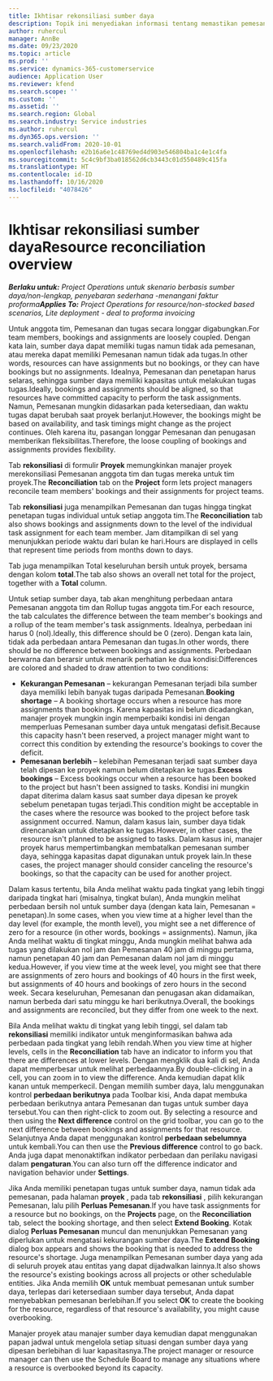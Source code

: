 ```yaml
---
title: Ikhtisar rekonsiliasi sumber daya
description: Topik ini menyediakan informasi tentang memastikan pemesanan sumber daya dan penetapan untuk proyek diselaraskan.
author: ruhercul
manager: AnnBe
ms.date: 09/23/2020
ms.topic: article
ms.prod: ''
ms.service: dynamics-365-customerservice
audience: Application User
ms.reviewer: kfend
ms.search.scope: ''
ms.custom: ''
ms.assetid: ''
ms.search.region: Global
ms.search.industry: Service industries
ms.author: ruhercul
ms.dyn365.ops.version: ''
ms.search.validFrom: 2020-10-01
ms.openlocfilehash: e2b16a6e1c48769ed4d903e546804ba1c4e1c4fa
ms.sourcegitcommit: 5c4c9bf3ba018562d6cb3443c01d550489c415fa
ms.translationtype: HT
ms.contentlocale: id-ID
ms.lasthandoff: 10/16/2020
ms.locfileid: "4078426"
---
```

# <a name="resource-reconciliation-overview"></a><span data-ttu-id="31670-103">Ikhtisar rekonsiliasi sumber daya</span><span class="sxs-lookup"><span data-stu-id="31670-103">Resource reconciliation overview</span></span>

<span data-ttu-id="31670-104">_**Berlaku untuk:** Project Operations untuk skenario berbasis sumber daya/non-lengkap, penyebaran sederhana -menangani faktur proforma_</span><span class="sxs-lookup"><span data-stu-id="31670-104">_**Applies To:** Project Operations for resource/non-stocked based scenarios, Lite deployment - deal to proforma invoicing_</span></span>

<span data-ttu-id="31670-105">Untuk anggota tim, Pemesanan dan tugas secara longgar digabungkan.</span><span class="sxs-lookup"><span data-stu-id="31670-105">For team members, bookings and assignments are loosely coupled.</span></span> <span data-ttu-id="31670-106">Dengan kata lain, sumber daya dapat memiliki tugas namun tidak ada pemesanan, atau mereka dapat memiliki Pemesanan namun tidak ada tugas.</span><span class="sxs-lookup"><span data-stu-id="31670-106">In other words, resources can have assignments but no bookings, or they can have bookings but no assignments.</span></span> <span data-ttu-id="31670-107">Idealnya, Pemesanan dan penetapan harus selaras, sehingga sumber daya memiliki kapasitas untuk melakukan tugas tugas.</span><span class="sxs-lookup"><span data-stu-id="31670-107">Ideally, bookings and assignments should be aligned, so that resources have committed capacity to perform the task assignments.</span></span> <span data-ttu-id="31670-108">Namun, Pemesanan mungkin didasarkan pada ketersediaan, dan waktu tugas dapat berubah saat proyek berlanjut.</span><span class="sxs-lookup"><span data-stu-id="31670-108">However, the bookings might be based on availability, and task timings might change as the project continues.</span></span> <span data-ttu-id="31670-109">Oleh karena itu, pasangan longgar Pemesanan dan penugasan memberikan fleksibilitas.</span><span class="sxs-lookup"><span data-stu-id="31670-109">Therefore, the loose coupling of bookings and assignments provides flexibility.</span></span>

<span data-ttu-id="31670-110">Tab **rekonsiliasi** di formulir **Proyek** memungkinkan manajer proyek merekonsiliasi Pemesanan anggota tim dan tugas mereka untuk tim proyek.</span><span class="sxs-lookup"><span data-stu-id="31670-110">The **Reconciliation** tab on the **Project** form lets project managers reconcile team members' bookings and their assignments for project teams.</span></span>

<span data-ttu-id="31670-111">Tab **rekonsiliasi** juga menampilkan Pemesanan dan tugas hingga tingkat penetapan tugas individual untuk setiap anggota tim.</span><span class="sxs-lookup"><span data-stu-id="31670-111">The **Reconciliation** tab also shows bookings and assignments down to the level of the individual task assignment for each team member.</span></span> <span data-ttu-id="31670-112">Jam ditampilkan di sel yang menunjukkan periode waktu dari bulan ke hari.</span><span class="sxs-lookup"><span data-stu-id="31670-112">Hours are displayed in cells that represent time periods from months down to days.</span></span>

<span data-ttu-id="31670-113">Tab juga menampilkan Total keseluruhan bersih untuk proyek, bersama dengan kolom **total**.</span><span class="sxs-lookup"><span data-stu-id="31670-113">The tab also shows an overall net total for the project, together with a **Total** column.</span></span>

<span data-ttu-id="31670-114">Untuk setiap sumber daya, tab akan menghitung perbedaan antara Pemesanan anggota tim dan Rollup tugas anggota tim.</span><span class="sxs-lookup"><span data-stu-id="31670-114">For each resource, the tab calculates the difference between the team member's bookings and a rollup of the team member's task assignments.</span></span> <span data-ttu-id="31670-115">Idealnya, perbedaan ini harus 0 (nol).</span><span class="sxs-lookup"><span data-stu-id="31670-115">Ideally, this difference should be 0 (zero).</span></span> <span data-ttu-id="31670-116">Dengan kata lain, tidak ada perbedaan antara Pemesanan dan tugas.</span><span class="sxs-lookup"><span data-stu-id="31670-116">In other words, there should be no difference between bookings and assignments.</span></span> <span data-ttu-id="31670-117">Perbedaan berwarna dan berarsir untuk menarik perhatian ke dua kondisi:</span><span class="sxs-lookup"><span data-stu-id="31670-117">Differences are colored and shaded to draw attention to two conditions:</span></span>

- <span data-ttu-id="31670-118">**Kekurangan Pemesanan** – kekurangan Pemesanan terjadi bila sumber daya memiliki lebih banyak tugas daripada Pemesanan.</span><span class="sxs-lookup"><span data-stu-id="31670-118">**Booking shortage** – A booking shortage occurs when a resource has more assignments than bookings.</span></span> <span data-ttu-id="31670-119">Karena kapasitas ini belum dicadangkan, manajer proyek mungkin ingin memperbaiki kondisi ini dengan memperluas Pemesanan sumber daya untuk mengatasi defisit.</span><span class="sxs-lookup"><span data-stu-id="31670-119">Because this capacity hasn't been reserved, a project manager might want to correct this condition by extending the resource's bookings to cover the deficit.</span></span>
- <span data-ttu-id="31670-120">**Pemesanan berlebih** – kelebihan Pemesanan terjadi saat sumber daya telah dipesan ke proyek namun belum ditetapkan ke tugas.</span><span class="sxs-lookup"><span data-stu-id="31670-120">**Excess bookings** – Excess bookings occur when a resource has been booked to the project but hasn't been assigned to tasks.</span></span> <span data-ttu-id="31670-121">Kondisi ini mungkin dapat diterima dalam kasus saat sumber daya dipesan ke proyek sebelum penetapan tugas terjadi.</span><span class="sxs-lookup"><span data-stu-id="31670-121">This condition might be acceptable in the cases where the resource was booked to the project before task assignment occurred.</span></span> <span data-ttu-id="31670-122">Namun, dalam kasus lain, sumber daya tidak direncanakan untuk ditetapkan ke tugas.</span><span class="sxs-lookup"><span data-stu-id="31670-122">However, in other cases, the resource isn't planned to be assigned to tasks.</span></span> <span data-ttu-id="31670-123">Dalam kasus ini, manajer proyek harus mempertimbangkan membatalkan pemesanan sumber daya, sehingga kapasitas dapat digunakan untuk proyek lain.</span><span class="sxs-lookup"><span data-stu-id="31670-123">In these cases, the project manager should consider canceling the resource's bookings, so that the capacity can be used for another project.</span></span>

<span data-ttu-id="31670-124">Dalam kasus tertentu, bila Anda melihat waktu pada tingkat yang lebih tinggi daripada tingkat hari (misalnya, tingkat bulan), Anda mungkin melihat perbedaan bersih nol untuk sumber daya (dengan kata lain, Pemesanan = penetapan).</span><span class="sxs-lookup"><span data-stu-id="31670-124">In some cases, when you view time at a higher level than the day level (for example, the month level), you might see a net difference of zero for a resource (in other words, bookings = assignments).</span></span> <span data-ttu-id="31670-125">Namun, jika Anda melihat waktu di tingkat minggu, Anda mungkin melihat bahwa ada tugas yang dilakukan nol jam dan Pemesanan 40 jam di minggu pertama, namun penetapan 40 jam dan Pemesanan dalam nol jam di minggu kedua.</span><span class="sxs-lookup"><span data-stu-id="31670-125">However, if you view time at the week level, you might see that there are assignments of zero hours and bookings of 40 hours in the first week, but assignments of 40 hours and bookings of zero hours in the second week.</span></span> <span data-ttu-id="31670-126">Secara keseluruhan, Pemesanan dan penugasan akan didamaikan, namun berbeda dari satu minggu ke hari berikutnya.</span><span class="sxs-lookup"><span data-stu-id="31670-126">Overall, the bookings and assignments are reconciled, but they differ from one week to the next.</span></span>

<span data-ttu-id="31670-127">Bila Anda melihat waktu di tingkat yang lebih tinggi, sel dalam tab **rekonsiliasi** memiliki indikator untuk menginformasikan bahwa ada perbedaan pada tingkat yang lebih rendah.</span><span class="sxs-lookup"><span data-stu-id="31670-127">When you view time at higher levels, cells in the **Reconciliation** tab have an indicator to inform you that there are differences at lower levels.</span></span> <span data-ttu-id="31670-128">Dengan mengklik dua kali di sel, Anda dapat memperbesar untuk melihat perbedaannya.</span><span class="sxs-lookup"><span data-stu-id="31670-128">By double-clicking in a cell, you can zoom in to view the difference.</span></span> <span data-ttu-id="31670-129">Anda kemudian dapat klik kanan untuk memperkecil. Dengan memilih sumber daya, lalu menggunakan kontrol **perbedaan berikutnya** pada Toolbar kisi, Anda dapat membuka perbedaan berikutnya antara Pemesanan dan tugas untuk sumber daya tersebut.</span><span class="sxs-lookup"><span data-stu-id="31670-129">You can then right-click to zoom out. By selecting a resource and then using the **Next difference** control on the grid toolbar, you can go to the next difference between bookings and assignments for that resource.</span></span> <span data-ttu-id="31670-130">Selanjutnya Anda dapat menggunakan kontrol **perbedaan sebelumnya** untuk kembali.</span><span class="sxs-lookup"><span data-stu-id="31670-130">You can then use the **Previous difference** control to go back.</span></span> <span data-ttu-id="31670-131">Anda juga dapat menonaktifkan indikator perbedaan dan perilaku navigasi dalam **pengaturan**.</span><span class="sxs-lookup"><span data-stu-id="31670-131">You can also turn off the difference indicator and navigation behavior under **Settings**.</span></span>


<span data-ttu-id="31670-132">Jika Anda memiliki penetapan tugas untuk sumber daya, namun tidak ada pemesanan, pada halaman **proyek** , pada tab **rekonsiliasi** , pilih kekurangan Pemesanan, lalu pilih **Perluas Pemesanan**.</span><span class="sxs-lookup"><span data-stu-id="31670-132">If you have task assignments for a resource but no bookings, on the **Projects** page, on the **Reconciliation** tab, select the booking shortage, and then select **Extend Booking**.</span></span> <span data-ttu-id="31670-133">Kotak dialog **Perluas Pemesanan** muncul dan menunjukkan Pemesanan yang diperlukan untuk mengatasi kekurangan sumber daya.</span><span class="sxs-lookup"><span data-stu-id="31670-133">The **Extend Booking** dialog box appears and shows the booking that is needed to address the resource's shortage.</span></span> <span data-ttu-id="31670-134">Juga menampilkan Pemesanan sumber daya yang ada di seluruh proyek atau entitas yang dapat dijadwalkan lainnya.</span><span class="sxs-lookup"><span data-stu-id="31670-134">It also shows the resource's existing bookings across all projects or other schedulable entities.</span></span> <span data-ttu-id="31670-135">Jika Anda memilih **OK** untuk membuat pemesanan untuk sumber daya, terlepas dari ketersediaan sumber daya tersebut, Anda dapat menyebabkan pemesanan berlebihan.</span><span class="sxs-lookup"><span data-stu-id="31670-135">If you select **OK** to create the booking for the resource, regardless of that resource's availability, you might cause overbooking.</span></span>

<span data-ttu-id="31670-136">Manajer proyek atau manajer sumber daya kemudian dapat menggunakan papan jadwal untuk mengelola setiap situasi dengan sumber daya yang dipesan berlebihan di luar kapasitasnya.</span><span class="sxs-lookup"><span data-stu-id="31670-136">The project manager or resource manager can then use the Schedule Board to manage any situations where a resource is overbooked beyond its capacity.</span></span>

